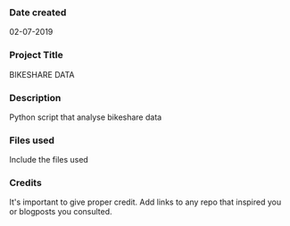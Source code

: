 ### Date created
02-07-2019

### Project Title
BIKESHARE DATA

### Description
Python script that analyse bikeshare data

### Files used
Include the files used

### Credits
It's important to give proper credit. Add links to any repo that inspired you or blogposts you consulted.
